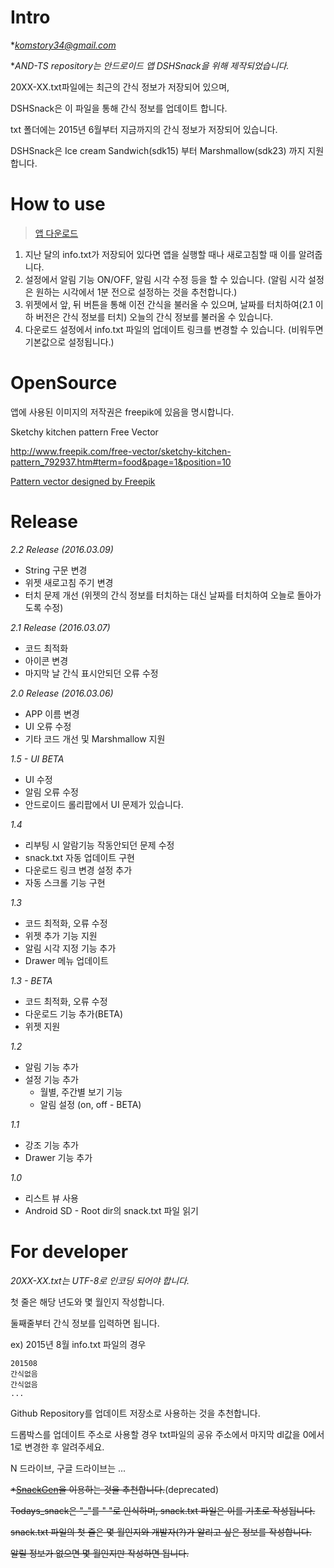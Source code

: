# Intro

**komstory34@gmail.com*

**AND-TS repository는 안드로이드 앱 DSHSnack을 위해 제작되었습니다.*

20XX-XX.txt파일에는 최근의 간식 정보가 저장되어 있으며,

DSHSnack은 이 파일을 통해 간식 정보를 업데이트 합니다.

txt 폴더에는 2015년 6월부터 지금까지의 간식 정보가 저장되어 있습니다.

DSHSnack은 Ice cream Sandwich(sdk15) 부터 Marshmallow(sdk23) 까지 지원합니다.


# How to use

>[앱 다운로드](https://raw.githubusercontent.com/komst/AND-TS/master/app/DSHSnack-ver22-latest-release.apk)

1. 지난 달의 info.txt가 저장되어 있다면 앱을 실행할 때나 새로고침할 때 이를 알려줍니다.
2. 설정에서 알림 기능 ON/OFF, 알림 시각 수정 등을 할 수 있습니다. (알림 시각 설정은 원하는 시각에서 1분 전으로 설정하는 것을 추천합니다.)
3. 위젯에서 앞, 뒤 버튼을 통해 이전 간식을 불러올 수 있으며, 날짜를 터치하여(2.1 이하 버전은 간식 정보를 터치) 오늘의 간식 정보를 불러올 수 있습니다.
4. 다운로드 설정에서 info.txt 파일의 업데이트 링크를 변경할 수 있습니다. (비워두면 기본값으로 설정됩니다.)

# OpenSource

앱에 사용된 이미지의 저작권은 freepik에 있음을 명시합니다.

Sketchy kitchen pattern Free Vector

http://www.freepik.com/free-vector/sketchy-kitchen-pattern_792937.htm#term=food&page=1&position=10

<a href="http://www.freepik.com/free-photos-vectors/pattern">Pattern vector designed by Freepik</a>

# Release

*2.2 Release (2016.03.09)*
  - String 구문 변경
  - 위젯 새로고침 주기 변경
  - 터치 문제 개선 (위젯의 간식 정보를 터치하는 대신 날짜를 터치하여 오늘로 돌아가도록 수정)

*2.1 Release (2016.03.07)*
  - 코드 최적화
  - 아이콘 변경
  - 마지막 날 간식 표시안되던 오류 수정

*2.0 Release (2016.03.06)*
  - APP 이름 변경
  - UI 오류 수정
  - 기타 코드 개선 및 Marshmallow 지원

*1.5 - UI BETA*
  - UI 수정
  - 알림 오류 수정
  - 안드로이드 롤리팝에서 UI 문제가 있습니다.

*1.4*

  - 리부팅 시 알람기능 작동안되던 문제 수정
  - snack.txt 자동 업데이트 구현
  - 다운로드 링크 변경 설정 추가
  - 자동 스크롤 기능 구현


*1.3*

  - 코드 최적화, 오류 수정
  - 위젯 추가 기능 지원
  - 알림 시각 지정 기능 추가
  - Drawer 메뉴 업데이트


*1.3 - BETA*

  - 코드 최적화, 오류 수정
  - 다운로드 기능 추가(BETA)
  - 위젯 지원


*1.2*
  
  - 알림 기능 추가
  - 설정 기능 추가 
    - 월별, 주간별 보기 기능
    - 알림 설정 (on, off - BETA)


*1.1*
  
  - 강조 기능 추가
  - Drawer 기능 추가


*1.0*
  
  - 리스트 뷰 사용
  - Android SD - Root dir의 snack.txt 파일 읽기


# For developer

*20XX-XX.txt는 UTF-8로 인코딩 되어야 합니다.*

첫 줄은 해당 년도와 몇 월인지 작성합니다.

둘째줄부터 간식 정보를 입력하면 됩니다.

ex) 2015년 8월 info.txt 파일의 경우

```
201508
간식없음
간식없음
...

```

Github Repository를 업데이트 저장소로 사용하는 것을 추천합니다.

드롭박스를 업데이트 주소로 사용할 경우 txt파일의 공유 주소에서 마지막 dl값을 0에서 1로 변경한 후 알려주세요.

N 드라이브, 구글 드라이브는 ...

~~*[SnackGen](https://github.com/komst/AND-TS/tree/master/dev)을 이용하는 것을 추천합니다.~~(deprecated)

~~Todays_snack은 "_"를 " "로 인식하며, snack.txt 파일은 이를 기초로 작성됩니다.~~

~~snack.txt 파일의 첫 줄은 몇 월인지와 개발자(?)가 알리고 싶은 정보를 작성합니다.~~

~~알릴 정보가 없으면 몇 월인지만 작성하면 됩니다.~~
